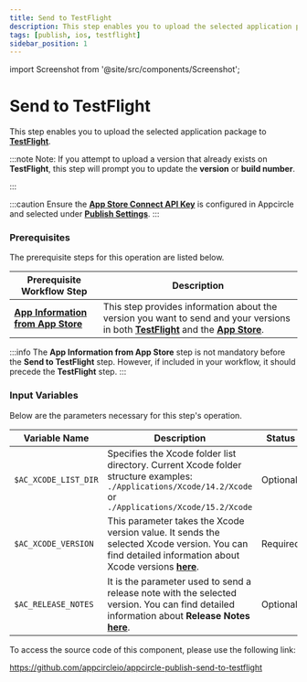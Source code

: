 ```yaml
---
title: Send to TestFlight
description: This step enables you to upload the selected application package to TestFlight.
tags: [publish, ios, testflight]
sidebar_position: 1
---
```


import Screenshot from '@site/src/components/Screenshot';

# Send to TestFlight

This step enables you to upload the selected application package to [**TestFlight**](https://developer.apple.com/testflight/).

:::note
Note: If you attempt to upload a version that already exists on **TestFlight**, this step will prompt you to update the **version** or **build number**.

:::

:::caution
Ensure the [**App Store Connect API Key**](https://docs.appcircle.io/account/adding-an-app-store-connect-api-key#linking-appcircle-with-app-store-connect) is configured in Appcircle and selected under [**Publish Settings**](https://docs.appcircle.io/publish-module/#publish-settings).
:::

### Prerequisites

The prerequisite steps for this operation are listed below.

| Prerequisite Workflow Step                                                                                     | Description                                                                                                                                                                                                                                            |
| -------------------------------------------------------------------------------------------------------------- | ------------------------------------------------------------------------------------------------------------------------------------------------------------------------------------------------------------------------------------------------------ |
| [**App Information from App Store**](/publish-integrations/ios-publish-integrations/app-information-app-store) | This step provides information about the version you want to send and your versions in both [**TestFlight**](https://developer.apple.com/testflight/) and the [**App Store**](https://developer.apple.com/documentation/appstoreconnectapi/app_store). |

:::info
The **App Information from App Store** step is not mandatory before the **Send to TestFlight** step. However, if included in your workflow, it should precede the **TestFlight** step.
:::

<Screenshot url='https://cdn.appcircle.io/docs/assets/BE2913-testFlight.png' />

### Input Variables

Below are the parameters necessary for this step's operation.

<Screenshot url='https://cdn.appcircle.io/docs/assets/BE2913-testFlightInfo.png' />

| Variable Name        | Description                                                                                                                                                                                                                                       | Status   |
| -------------------- | ------------------------------------------------------------------------------------------------------------------------------------------------------------------------------------------------------------------------------------------------- | -------- |
| `$AC_XCODE_LIST_DIR` | Specifies the Xcode folder list directory. Current Xcode folder structure examples: `./Applications/Xcode/14.2/Xcode` or `./Applications/Xcode/15.2/Xcode`                                                                                        | Optional |
| `$AC_XCODE_VERSION`  | This parameter takes the Xcode version value. It sends the selected Xcode version. You can find detailed information about Xcode versions [**here**](https://docs.appcircle.io/infrastructure/ios-build-infrastructure#available-xcode-versions). | Required |
| `$AC_RELEASE_NOTES`  | It is the parameter used to send a release note with the selected version. You can find detailed information about **Release Notes** [**here**](https://docs.appcircle.io/workflows/common-workflow-steps/build-and-test/publish-release-notes).  | Optional |

To access the source code of this component, please use the following link:

https://github.com/appcircleio/appcircle-publish-send-to-testflight
